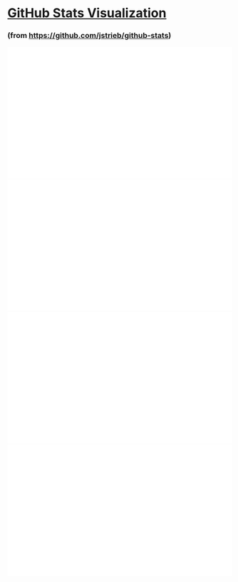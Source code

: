 # [GitHub Stats Visualization](https://github.com/GameTronic/stats)
### (from https://github.com/jstrieb/github-stats)
<!--
https://github.community/t/support-theme-context-for-images-in-light-vs-dark-mode/147981/84
-->
<a href="https://github.com/GameTronic/stats">
<img src="https://github.com/GameTronic/stats/blob/master/generated/overview.svg#gh-dark-mode-only" />
<img src="https://github.com/GameTronic/stats/blob/master/generated/languages.svg#gh-dark-mode-only" />
<img src="https://github.com/GameTronic/stats/blob/master/generated/overview.svg#gh-light-mode-only" />
<img src="https://github.com/GameTronic/stats/blob/master/generated/languages.svg#gh-light-mode-only" />
</a>
